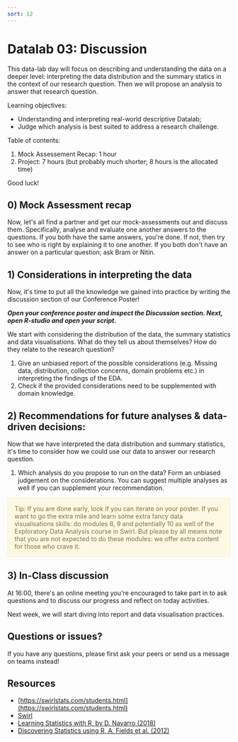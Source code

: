 ```yaml
---
sort: 12
---
```


# Datalab 03: Discussion

This data-lab day will focus on describing and understanding the data on a deeper level: interpreting the data distribution and the summary statics in the context of our research question. Then we will propose an analysis to answer that research question.

Learning objectives:
- Understanding and interpreting real-world descriptive Datalab;
- Judge which analysis is best suited to address a research challenge.


Table of contents:
1. Mock Assessement Recap: 1 hour
2. Project: 7 hours (but probably much shorter; 8 hours is the allocated time)

Good luck!


## 0) Mock Assessment recap
Now, let's all find a partner and get our mock-assessments out and discuss them. Specifically, analyse and evaluate one another answers to the questions. If you both have the same answers, you're done. If not, then try to see who is right by explaining it to one another. If you both don't have an answer on a particular question; ask Bram or Nitin.

## 1) Considerations in interpreting the data
Now, it's time to put all the knowledge we gained into practice by writing the discussion section of our Conference Poster!

***Open your conference poster and inspect the Discussion section. Next, open R-studio and open your script.***

We start with considering the distribution of the data, the summary statistics and data visualisations. What do they tell us about themselves? How do they relate to the research question?
1. Give an unbiased report of the possible considerations (e.g. Missing data, distribution, collection concerns, domain problems etc.) in interpreting the findings of the EDA.
2. Check if the provided considerations need to be supplemented with domain knowledge.


## 2) Recommendations for future analyses & data-driven decisions:
Now that we have interpreted the data distribution and summary statistics, it's time to consider how we could use our data to answer our research question.
1. Which analysis do you propose to run on the data? Form an unbiased judgement on the considerations. You can suggest multiple analyses as well if you can supplement your recommendation.


<div style="padding: 15px; border: 1px solid transparent; border-color: transparent; margin-bottom: 20px; border-radius: 4px; color: #8a6d3b;; background-color: #fcf8e3; border-color: #faebcc;">
Tip: If you are done early, look if you can iterate on your poster. If you want to go the extra mile and learn some extra fancy data visualisations skills: do modules 8, 9 and potentially 10 as well of the Exploratory Data Analysis course in Swirl. But please by all means note that you are not expected to do these modules: we offer extra content for those who crave it.
</div>

## 3) In-Class discussion
At 16:00, there's an online meeting you're encouraged to take part in to ask questions and to discuss our progress and reflect on today activities.

Next week, we will start diving into report and data visualisation practices.


## Questions or issues?
If you have any questions, please first ask your peers or send us a message on teams instead!


## Resources
- [https://swirlstats.com/students.html](https://swirlstats.com/students.html)
- [Swirl](https://swirlstats.com/help.html)
- [Learning Statistics with R, by D. Navarro (2018)](https://learningstatisticswithr.com/)
- [Discovering Statistics using R, A. Fields et al. (2012)](https://eds.b.ebscohost.com/eds/detail/detail?vid=2&sid=785a4ba4-77c1-4205-be1c-f6cd920efb78%40pdc-v-sessmgr02&bdata=JnNpdGU9ZWRzLWxpdmU%3d#db=cat08862a&AN=bus.KOHA.OAI.BUAS.28091)
